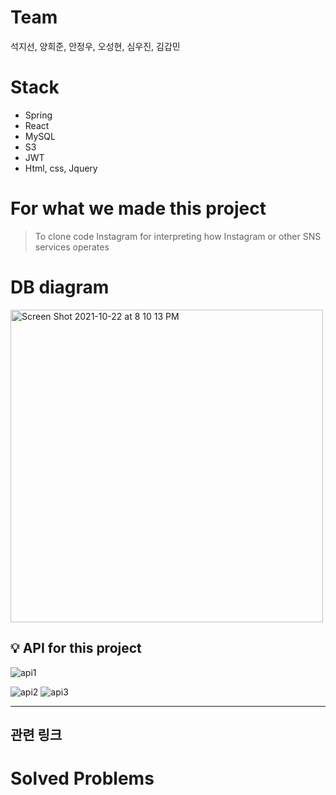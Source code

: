 # Team
 석지선, 양희준, 안정우, 오성현, 심우진, 김갑민
  
# Stack
  * Spring
  * React
  * MySQL
  * S3
  * JWT
  * Html, css, Jquery
  
  # For what we made this project
  > To clone code Instagram for interpreting how Instagram or other SNS services operates

  # DB diagram
  
<img width="500" alt="Screen Shot 2021-10-22 at 8 10 13 PM" src="https://user-images.githubusercontent.com/90609214/138444462-7ca47df9-1cf9-4091-99d2-1b27092d6936.png">

  
  ## 💡 API for this project
 
  ![api1](https://user-images.githubusercontent.com/78577071/138445224-a02d10d1-4236-4786-b049-64d9ba9add99.png)

 ![api2](https://user-images.githubusercontent.com/78577071/138445236-e14aba7b-3c6e-4954-97a5-a84da880a3ef.png)
![api3](https://user-images.githubusercontent.com/78577071/138445238-a9323d0b-318a-467f-90d1-cfdb05629200.png)

  ***
 
  ## 관련 링크
    
  # Solved Problems
 
    
  
  
